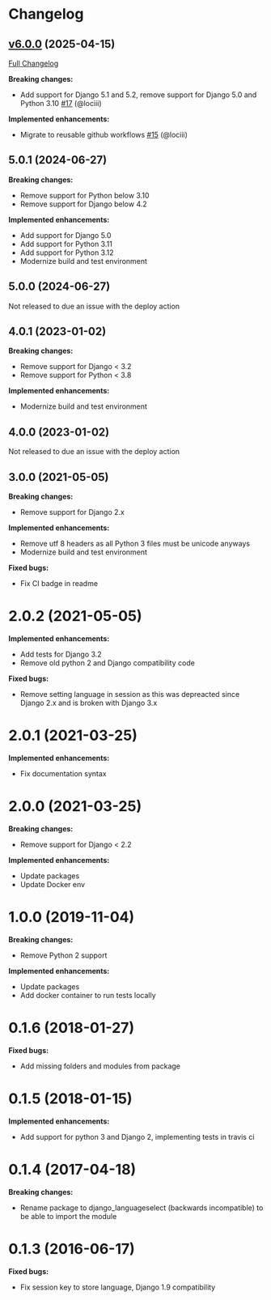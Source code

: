 # Changelog

## [v6.0.0](https://github.com/RegioHelden/django-languageselect/tree/v6.0.0) (2025-04-15)

[Full Changelog](https://github.com/RegioHelden/django-languageselect/compare/v5.0.1...v6.0.0)

**Breaking changes:**

- Add support for Django 5.1 and 5.2, remove support for Django 5.0 and Python 3.10 [\#17](https://github.com/RegioHelden/django-languageselect/pull/17) (@lociii)

**Implemented enhancements:**

- Migrate to reusable github workflows [\#15](https://github.com/RegioHelden/django-languageselect/pull/15) (@lociii)

## 5.0.1 (2024-06-27)

**Breaking changes:**

* Remove support for Python below 3.10
* Remove support for Django below 4.2

**Implemented enhancements:**

* Add support for Django 5.0
* Add support for Python 3.11
* Add support for Python 3.12
* Modernize build and test environment

## 5.0.0 (2024-06-27)

Not released to due an issue with the deploy action

## 4.0.1 (2023-01-02)

**Breaking changes:**

* Remove support for Django < 3.2
* Remove support for Python < 3.8

**Implemented enhancements:**

* Modernize build and test environment

## 4.0.0 (2023-01-02)

Not released to due an issue with the deploy action

## 3.0.0 (2021-05-05)

**Breaking changes:**

* Remove support for Django 2.x

**Implemented enhancements:**

* Remove utf 8 headers as all Python 3 files must be unicode anyways
* Modernize build and test environment

**Fixed bugs:**

* Fix CI badge in readme

# 2.0.2 (2021-05-05)

**Implemented enhancements:**

* Add tests for Django 3.2
* Remove old python 2 and Django compatibility code

**Fixed bugs:**

* Remove setting language in session as this was depreacted since Django 2.x and is broken with Django 3.x

# 2.0.1 (2021-03-25)

**Implemented enhancements:**

* Fix documentation syntax

# 2.0.0 (2021-03-25)

**Breaking changes:**

* Remove support for Django < 2.2

**Implemented enhancements:**

* Update packages
* Update Docker env

# 1.0.0 (2019-11-04)

**Breaking changes:**

* Remove Python 2 support

**Implemented enhancements:**

* Update packages
* Add docker container to run tests locally

# 0.1.6 (2018-01-27)

**Fixed bugs:**

* Add missing folders and modules from package

# 0.1.5 (2018-01-15)

**Implemented enhancements:**

* Add support for python 3 and Django 2, implementing tests in travis ci

# 0.1.4 (2017-04-18)

**Breaking changes:**

* Rename package to django_languageselect (backwards incompatible) to be able to import the module

# 0.1.3 (2016-06-17)

**Fixed bugs:**

*  Fix session key to store language, Django 1.9 compatibility


